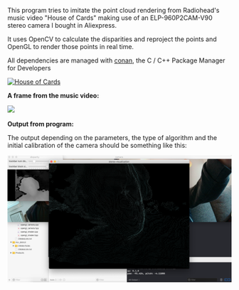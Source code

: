 This program tries to imitate the point cloud rendering from Radiohead's music video "House of Cards" making use of an ELP-960P2CAM-V90 stereo camera I bought in Aliexpress.

It uses OpenCV to calculate the disparities and reproject the points and OpenGL to render those points in real time.

All dependencies are managed with [conan](https://github.com/conan-io/conan), the C / C++ Package Manager for Developers

[![House of Cards](http://img.youtube.com/vi/8nTFjVm9sTQ/0.jpg)](https://www.youtube.com/watch?v=8nTFjVm9sTQ)

**A frame from the music video:**

<img src="http://img.youtube.com/vi/8nTFjVm9sTQ/2.jpg" width="480">

**Output from program:**

The output depending on the parameters, the type of algorithm and the initial calibration of the camera should be something like this:

![Point Cloud](https://raw.githubusercontent.com/czoido/stereo-camera-visualization/master/media/output-example.png)